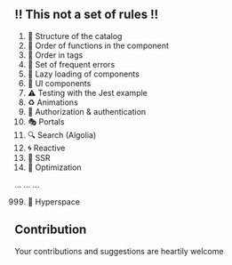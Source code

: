 ## :bangbang: This not a set of rules :bangbang:

1. :file_folder: Structure of the catalog
1. :1234: Order of functions in the component
1. :orange_book: Order in tags
1. :construction: Set of frequent errors
1. :helicopter: Lazy loading of components
1. :rainbow: UI components
1. :warning: Testing with the Jest example
1. :recycle: Animations
1. :pizza: Authorization & authentication
1. :performing_arts: Portals  
1. :mag: Search (Algolia)
1. :cyclone: Reactive
1. :gun: SSR
1. :dolphin: Optimization
  
... ... ...
  
999. :rocket: Hyperspace
  
  

  
## Contribution  
Your contributions and suggestions are heartily welcome  
